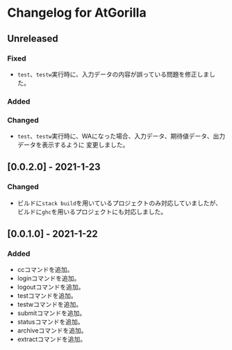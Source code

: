# Changelog for AtGorilla

## Unreleased
### Fixed
- `test`、`testw`実行時に、入力データの内容が誤っている問題を修正しました。
### Added
### Changed
- `test`、`testw`実行時に、WAになった場合、入力データ、期待値データ、出力データを表示するように
  変更しました。

## [0.0.2.0] - 2021-1-23
### Changed
- ビルドに`stack build`を用いているプロジェクトのみ対応していましたが、
  ビルドに`ghc`を用いるプロジェクトにも対応しました。

## [0.0.1.0] - 2021-1-22
### Added
- ccコマンドを追加。
- loginコマンドを追加。
- logoutコマンドを追加。
- testコマンドを追加。
- testwコマンドを追加。
- submitコマンドを追加。
- statusコマンドを追加。
- archiveコマンドを追加。
- extractコマンドを追加。